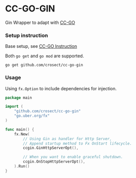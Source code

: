 # CC-GO-GIN

Gin Wrapper to adapt with [CC-GO](https://github.com/Crosect/cc-go)

### Setup instruction

Base setup, see [CC-GO Instruction](https://github.com/Crosect/cc-go/blob/main/README.md)

Both `go get` and `go mod` are supported.

```shell
go get github.com/crosect/cc-go-gin
```

### Usage

Using `fx.Option` to include dependencies for injection.

```go
package main

import (
    "github.com/crosect/cc-go-gin"
    "go.uber.org/fx"
)

func main() {
    fx.New(
        // Using Gin as handler for Http Server,
        // Append startup method to Fx OnStart lifecycle.
        ccgin.GinHttpServerOpt(),

        // When you want to enable graceful shutdown.
        ccgin.OnStopHttpServerOpt(),
    ).Run()
}
```
